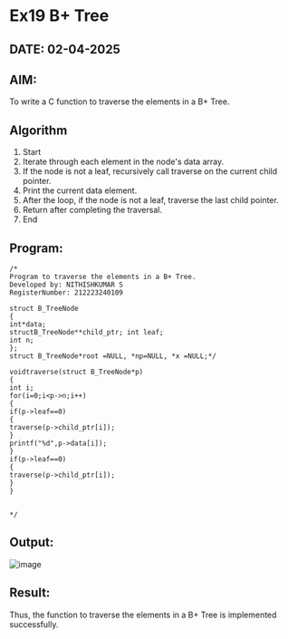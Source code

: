 # Ex19 B+ Tree
## DATE: 02-04-2025 
## AIM:
To write a C function to traverse the elements in a B+ Tree.

## Algorithm
1.	Start
2.	Iterate through each element in the node's data array.
3.	If the node is not a leaf, recursively call traverse on the current child pointer.
4.	Print the current data element.
5.	After the loop, if the node is not a leaf, traverse the last child pointer.
6.	Return after completing the traversal.
7.	End

## Program:
```
/*
Program to traverse the elements in a B+ Tree.
Developed by: NITHISHKUMAR S
RegisterNumber: 212223240109

struct B_TreeNode
{
int*data;
structB_TreeNode**child_ptr; int leaf;
int n;
};
struct B_TreeNode*root =NULL, *np=NULL, *x =NULL;*/

voidtraverse(struct B_TreeNode*p)
{
int i;
for(i=0;i<p->n;i++)
{
if(p->leaf==0)
{
traverse(p->child_ptr[i]);
}
printf("%d",p->data[i]);
}
if(p->leaf==0)
{
traverse(p->child_ptr[i]);
}
}


*/
```

## Output:

![image](https://github.com/user-attachments/assets/6f9f3564-9d09-435c-bc34-716655cde21e)



## Result:
Thus, the function to traverse the elements in a B+ Tree is implemented successfully.
